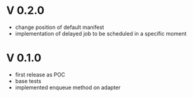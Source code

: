 # V 0.2.0
- change position of default manifest
- implementation of delayed job to be scheduled in a specific moment 

# V 0.1.0
- first release as POC
- base tests
- implemented enqueue method on adapter